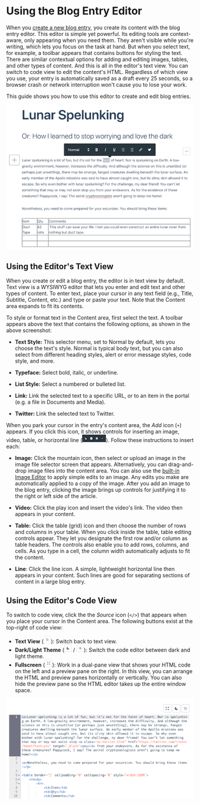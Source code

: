 # Using the Blog Entry Editor

When you 
[create a new blog entry](/discover/portal/-/knowledge_base/7-1/adding-blog-entries), 
you create its content with the blog entry editor. This editor is simple yet 
powerful. Its editing tools are context-aware, only appearing when you need 
them. They aren't visible while you're writing, which lets you focus on the task 
at hand. But when you select text, for example, a toolbar appears that contains 
buttons for styling the text. There are similar contextual options for adding 
and editing images, tables, and other types of content. And this is all in the 
editor's text view. You can switch to code view to edit the content's HTML. 
Regardless of which view you use, your entry is automatically saved as a draft 
every 25 seconds, so a browser crash or network interruption won't cause you to 
lose your work. 

This guide shows you how to use this editor to create and edit blog entries. 

![Figure 1: This screenshot shows some of the blog entry editor's controls.](../../../../images/blogs-edit-entry.png)

## Using the Editor's Text View

When you create or edit a blog entry, the editor is in text view by default. 
Text view is a WYSIWYG editor that lets you enter and edit text and other types 
of content. To enter text, place your cursor in any text field (e.g., Title, 
Subtitle, Content, etc.) and type or paste your text. Note that the Content area 
expands to fit its contents. 

To style or format text in the Content area, first select the text. A toolbar 
appears above the text that contains the following options, as shown in the 
above screenshot: 

-   **Text Style:** This selector menu, set to Normal by default, lets you 
    choose the text's style. Normal is typical body text, but you can also 
    select from different heading styles, alert or error message styles, code 
    style, and more. 

-   **Typeface:** Select bold, italic, or underline. 

-   **List Style:** Select a numbered or bulleted list. 

-   **Link:** Link the selected text to a specific URL, or to an item in the 
    portal (e.g. a file in Documents and Media).

-   **Twitter:** Link the selected text to Twitter. 

When you park your cursor in the entry's content area, the *Add* icon (`+`) 
appears. If you click this icon, it shows controls for inserting an image, 
video, table, or horizontal line 
(![Controls](../../../../images/icon-content-insert-controls.png)). Follow these 
instructions to insert each: 

-   **Image:** Click the mountain icon, then select or upload an image in the 
    image file selector screen that appears. Alternatively, you can 
    drag-and-drop image files into the content area. You can also use the 
    [built-in Image Editor](/discover/portal/-/knowledge_base/7-1/editing-images) 
    to apply simple edits to an image. Any edits you make are automatically 
    applied to a copy of the image. After you add an image to the blog entry, 
    clicking the image brings up controls for justifying it to the right or left 
    side of the article. 

-   **Video:** Click the play icon and insert the video's link. The video then 
    appears in your content. 

-   **Table:** Click the table (grid) icon and then choose the number of rows 
    and columns in your table. When you click inside the table, table editing 
    controls appear. They let you designate the first row and/or column as table 
    headers. The controls also enable you to add rows, columns, and cells. As 
    you type in a cell, the column width automatically adjusts to fit the 
    content. 

-   **Line**: Click the line icon. A simple, lightweight horizontal line then 
    appears in your content. Such lines are good for separating sections of 
    content in a large blog entry. 

## Using the Editor's Code View

To switch to code view, click the the *Source* icon (`</>`) that appears when 
you place your cursor in the Content area. The following buttons exist at the 
top-right of code view: 

-   **Text View** 
    (![Text](../../../../images/icon-text.png)): Switch back to text view. 
-   **Dark/Light Theme** 
    (![Dark Theme](../../../../images/icon-dark-theme.png) / 
    ![Light Theme](../../../../images/icon-light-theme.png)): Switch the code 
    editor between dark and light theme. 
-   **Fullscreen** 
    (![Fullscreen](../../../../images/icon-enlarge.png)): Work in a dual-pane 
    view that shows your HTML code on the left and a preview pane on the right. 
    In this view, you can arrange the HTML and preview panes horizontally or 
    vertically. You can also hide the preview pane so the HTML editor takes up 
    the entire window space. 

![Figure 2: Editing in code view lets you work with your blog entry's underlying HTML.](../../../../images/blogs-code-view.png)
